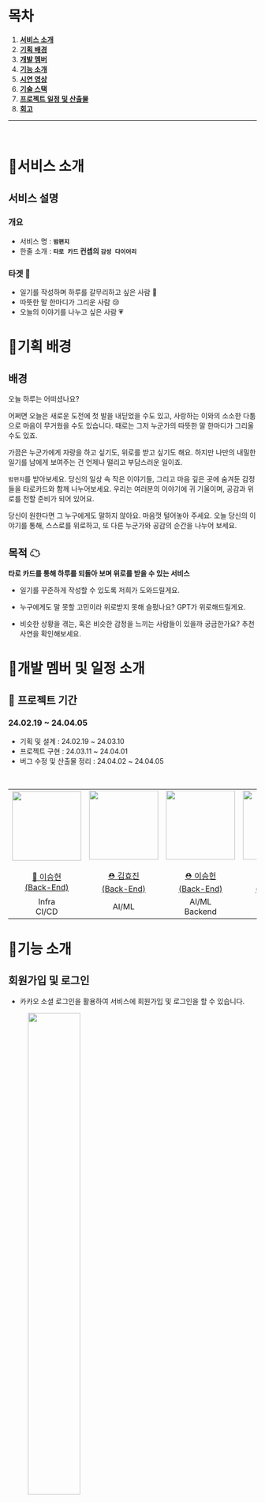 # 목차

1. [**서비스 소개**](#💌서비스-소개)
2. [**기획 배경**](#💌기획-배경)
3. [**개발 멤버**](#💌개발-멤버-및-일정-소개)
4. [**기능 소개**](#💌기능-소개)
5. [**시연 영상**](#💌시연-영상)
6. [**기술 스택**](#💌기술-스택)
7. [**프로젝트 일정 및 산출물**](#💌프로젝트-산출물)
8. [**회고**](#💌회고)
   <br/>

---

<br/>

# 💌서비스 소개

## 서비스 설명

### 개요

- 서비스 명 : **`밤편지`**
- 한줄 소개 : **`타로 카드` 컨셉의 `감성 다이어리`**

### 타겟 🎯

- 일기를 작성하며 하루를 갈무리하고 싶은 사람 📝
- 따뜻한 말 한마디가 그리운 사람 😢
- 오늘의 이야기를 나누고 싶은 사람 💗

# 💌기획 배경

## 배경

오늘 하루는 어떠셨나요?

어쩌면 오늘은 새로운 도전에 첫 발을 내딛었을 수도 있고, 사랑하는 이와의 소소한 다툼으로 마음이 무거웠을 수도 있습니다. 때로는 그저 누군가의 따뜻한 말 한마디가 그리울 수도 있죠.

가끔은 누군가에게 자랑을 하고 싶기도, 위로를 받고 싶기도 해요. 하지만 나만의 내밀한 일기를 남에게 보여주는 건 언제나 떨리고 부담스러운 일이죠.

`밤편지`를 받아보세요. 당신의 일상 속 작은 이야기들, 그리고 마음 깊은 곳에 숨겨둔 감정들을 타로카드와 함께 나누어보세요. 우리는 여러분의 이야기에 귀 기울이며, 공감과 위로를 전할 준비가 되어 있어요.

당신이 원한다면 그 누구에게도 말하지 않아요. 마음껏 털어놓아 주세요. 오늘 당신의 이야기를 통해, 스스로를 위로하고, 또 다른 누군가와 공감의 순간을 나누어 보세요.

## 목적 ☁

**타로 카드를 통해 하루를 되돌아 보며 위로를 받을 수 있는 서비스**

- 일기를 꾸준하게 작성할 수 있도록 저희가 도와드릴게요.

- 누구에게도 말 못할 고민이라 위로받지 못해 슬펐나요? GPT가 위로해드릴게요.

- 비슷한 상황을 겪는, 혹은 비슷한 감정을 느끼는 사람들이 있을까 궁금한가요? 추천 사연을 확인해보세요.

# 💌개발 멤버 및 일정 소개

## 📆 프로젝트 기간

### 24.02.19 ~ 24.04.05

- 기획 및 설계 : 24.02.19 ~ 24.03.10
- 프로젝트 구현 : 24.03.11 ~ 24.04.01
- 버그 수정 및 산출물 정리 : 24.04.02 ~ 24.04.05

<br />

<table>
    <tr>
        <td height="140px" align="center"> <a href="https://github.com/heon118">
            <img src="https://avatars.githubusercontent.com/heon118" width="140px" /> <br><br> 👑 이승헌 <br>(Back-End) </a> <br></td>
        <td height="140px" align="center"> <a href="https://github.com/hyojin030">
            <img src="https://avatars.githubusercontent.com/hyojin030" width="140px" /> <br><br> ⛑ 김효진 <br>(Back-End) </a> <br></td>
        <td height="140px" align="center"> <a href="https://github.com/olrlobt">
            <img src="https://avatars.githubusercontent.com/olrlobt" width="140px" /> <br><br> ⛑ 이승헌 <br>(Back-End) </a> <br></td>
        <td height="140px" align="center"> <a href="https://github.com/youngkimi">
            <img src="https://avatars.githubusercontent.com/youngkimi" width="140px" /> <br><br> ⛑ 김영섭 <br>(Back-End) </a> <br></td>
        <td height="140px" align="center"> <a href="https://github.com/lainlnya">
            <img src="https://avatars.githubusercontent.com/lainlnya" width="140px" /> <br><br> ⛑ 김예림 <br>(Front-End) </a> <br></td>
        <td height="140px" align="center"> <a href="https://github.com/NamjunKim12">
            <img src="https://avatars.githubusercontent.com/NamjunKim12" width="140px" /> <br><br> ⛑ 김남준 <br>(Front-End) </a> <br></td>
    </tr>
    <tr>
        <td align="center">Infra<br/>CI/CD</td>
        <td align="center">AI/ML</td>
        <td align="center">AI/ML<br/>Backend</td>
        <td align="center">Backend</td>
        <td align="center">Frontend</td>
        <td align="center">Frontend</td>
    </tr>
</table>

# 💌기능 소개

## 회원가입 및 로그인

- 카카오 소셜 로그인을 활용하여 서비스에 회원가입 및 로그인을 할 수 있습니다.

<figure>
  <img src="./assets/gif/로그인.gif" align="center" width="50%" />
</figure>

## 메인화면 및 오늘의 일기 쓰기

- 메인 화면에서 유저가 뽑은 타로카드를 좌우로 스와이프하여 확인할 수 있습니다.
- 가장 아래 안내 멘트와 뒤집혀진 카드의 개수를 통해 현재 어디까지 카드를 뽑았는지 확인할 수 있습니다.
- 과거카드의 경우 최초 로그인이거나, 28일 내에 뽑지 않았다면 뽑을 수 있습니다.
- 오늘 일기를 작성하지 않은 유저라면 일기를 작성할 수 있습니다.
- 사연의 공개 여부를 클릭할 수 있습니다.
- 오늘의 일기를 저장하면 일기의 감정을 분석하여 뽑힌 카드를 받을 수 있습니다.

<figure>
  <img src="./assets/gif/일기쓰기.gif" align="center" width="50%" />
</figure>

## OPEN AI의 하루 코멘트

- 오늘 작성한 일기와 3장의 카드를 종합하여 OPEN AI가 전해준 하루의 코멘트를 받을 수 있습니다.

<figure>
  <img src="./assets/gif/GPT코멘트.gif" align="center" width="50%" />
</figure>

## 사연 추천 받기 기능

- 내가 쓴 일기를 바탕으로 나와 비슷한 카드를 뽑은 사람의 사연을 추천 받을 수 있습니다.
- 추천 사연을 스크랩 버튼을 통해 스크랩할 수 있습니다.
- 양쪽 `<` `>` 버튼을 통해 다른 사연을 확인할 수 있습니다.
<figure>
  <img src="./assets/gif/추천사연.gif" align="center" width="50%" />
</figure>

## 스크랩 확인 기능

- 추천 사연에서 스크랩한 사연을 확인할 수 있다.
- 스크랩한 사연은 스크랩 버튼을 통해 스크랩 상태를 바꿀 수 있다.

<figure>
  <img src="./assets/gif/스크랩.gif" align="center" width="50%"/>
</figure>

## 채팅방입장 및 채팅 기능

- 채팅방은 과거 카드, 현재 카드, 미래 카드 총 3개의 방이 존재하며, 드래그하여 해당 방을 선택할 수 있다.
- 해당 일자에 뽑은 카드를 통해 해당 카드의 채팅 방에 입장할 수 있다.
- 해당 일자의 채팅은 같은 카드를 뽑은 사람만 참여할 수 있으며, 일기쓰기가 끝나는 새벽 4시에 채팅 내용은 모두 초기화된다.

<figure class="half">
  <img src='./assets/gif/채팅방입장.gif' align='left' width="50%"/>
  <img src='./assets/gif/채팅.gif' align='right' width="50%"/>
</figure>

## 알림 확인 기능

- 일기 작성했을 경우, AI의 코멘트와 추천 사연이 도착했을 경우 팝업알림으로 확인할 수 있다.
- 팝업 알림을 확인하지 못했을 경우, 해당 페이지에서 확인할 수 있다.
- 확인하지 못한 알림이 있을 경우, 노란색 점으로 알림을 확인할 수 있다.
- x 버튼 클릭으로 알림을 삭제할 수 있다.
- AI의 코멘트 알림을 누르면 메인 페이지로 이동하고, 당일에 한해 추천 사연을 클릭했을 때 추천 사연 페이지로 이동할 수 있다.

<figure>
  <img src="./assets/gif/알림.gif" align="center" width="50%"/>
</figure>

## 닉네임 변경 및 로그아웃 기능

- 닉네임 변경 버튼을 클릭해 닉네임 변경이 가능하다.
- 처음에 배정받은 내 이미지를 확인할 수 있다.
- 로그아웃 버튼을 통해 로그아웃을 할 수 있다.

<figure>
  <img src="./assets/gif/로그아웃 및 프로필.gif" align="center" width="50%"/>
</figure>

# 💌기술 스택

## 1. 타로카드 추천

![타로카드추천](./assets/image/타로카드추천.JPG)

사용자가 입력한 일기를 KoSBERT 모델을 통하여 768차원의 임베딩 벡터 값으로 나타냅니다.
타로카드를 나타내는 5개의 키워드 역시 같은 방법으로 각각 768차원의 임베딩 벡터 값으로 나타냅니다.
일기와 타로카드의 키워드를 코사인 유사도를 통해 유사한 정도를 수치화 합니다.
5개의 유사도를 평균+최대값이 가장 높은 카드를 선정하여 일기를 대표하는 타로카드로 추천합니다.

## 2. 비슷한 일기 추천

![일기추천](./assets/image/일기추천.JPG)

사용자가 입력한 일기를 KoSBERT 모델을 통하여 768차원의 임베딩 벡터 값으로 나타냅니다.
타로카드를 나타내는 5개의 키워드 역시 같은 방법으로 각각 768차원의 임베딩 벡터 값으로 나타냅니다.
일기와 타로카드의 키워드를 코사인 유사도를 통해 유사한 정도를 수치화 합니다.
5개의 유사도를 평균+최대값이 가장 높은 카드를 선정하여 일기를 대표하는 타로카드로 추천합니다.

## 3. 개발 환경

<img src="https://img.shields.io/badge/Java-ED8B00?style=for-the-badge&logo=openjdk&logoColor=white" style="height : auto; margin-left : 10px; margin-right : 10px;"/> <img src="https://img.shields.io/badge/Spring Boot-6DB33F?style=for-the-badge&logo=Spring Boot&logoColor=white" style="height : auto; margin-left : 10px; margin-right : 10px;"/> <img src="https://img.shields.io/badge/python-3670A0?style=for-the-badge&logo=python&logoColor=ffdd54" style="height : auto; margin-left : 10px; margin-right : 10px;"/> <img src="https://img.shields.io/badge/FastAPI-005571?style=for-the-badge&logo=fastapi" style="height : auto; margin-left : 10px; margin-right : 10px;"/> <img src="https://img.shields.io/badge/Spring Security-6DB33F?style=for-the-badge&logo=Spring Security&logoColor=white" style="height : auto; margin-left : 10px; margin-right : 10px;"/> <img src="https://img.shields.io/badge/JSON Web Tokens-000000?style=for-the-badge&logo=JSON Web Tokens&logoColor=white" style="height : auto; margin-left : 10px; margin-right : 10px;"/> <img src="https://img.shields.io/badge/Gradle-02303A?style=for-the-badge&logo=Gradle&logoColor=white" style="height : auto; margin-left : 10px; margin-right : 10px;"/> <br/> <img src="https://img.shields.io/badge/Amazon EC2-569A31?style=for-the-badge&logo=Amazon EC2&logoColor=white" style="height : auto; margin-left : 10px; margin-right : 10px;"/> <img src="https://img.shields.io/badge/Amazon S3-569A31?style=for-the-badge&logo=Amazon S3&logoColor=white" style="height : auto; margin-left : 10px; margin-right : 10px;"/> <img src="https://img.shields.io/badge/Nginx-009639?style=for-the-badge&logo=NGINX&logoColor=white" style="height : auto; margin-left : 10px; margin-right : 10px;"/> <img src="https://img.shields.io/badge/Docker-2496ED?style=for-the-badge&logo=Docker&logoColor=white" style="height : auto; margin-left : 10px; margin-right : 10px;"/> <img src="https://img.shields.io/badge/Jenkins-D24939?style=for-the-badge&logo=Jenkins&logoColor=white" style="height : auto; margin-left : 10px; margin-right : 10px;"/> <img src="https://img.shields.io/badge/Ubuntu-E95420?style=for-the-badge&logo=Ubuntu&logoColor=white" style="height : auto; margin-left : 10px; margin-right : 10px;"/> <img src="https://img.shields.io/badge/mySql-007ec6?style=for-the-badge&logo=mySql&logoColor=white" style="height : auto; margin-left : 10px; margin-right : 10px;"/> <img src="https://img.shields.io/badge/Redis-DC382D?style=for-the-badge&logo=redis&logoColor=white" style="height : auto; margin-left : 10px; margin-right : 10px;"/> <br/>
<img src="https://img.shields.io/badge/typescript-3178C6?style=for-the-badge&logo=typescript&logoColor=white" style="height : auto; margin-left : 10px; margin-right : 10px;"/>
<img src="https://img.shields.io/badge/next.js-000000?style=for-the-badge&logo=nextdotjs&logoColor=white" style="height : auto; margin-left : 10px; margin-right : 10px;"/> <img src="https://img.shields.io/badge/zustand-764ABC?style=for-the-badge&logo=react&logoColor=white" style="height : auto; margin-left : 10px; margin-right : 10px;"/> <img src="https://img.shields.io/badge/Node.js-339939?style=for-the-badge&logo=Node.js&logoColor=white" style="height : auto; margin-left : 10px; margin-right : 10px;"/> <img src="https://img.shields.io/badge/Scss-cc6699?style=for-the-badge&logo=sass&logoColor=white" style="height : auto; margin-left : 10px; margin-right : 10px;"/> <img src="https://img.shields.io/badge/react query-F73F51?style=for-the-badge&logo=react query&logoColor=white" style="height : auto; margin-left : 10px; margin-right : 10px;"/> <img src="https://img.shields.io/badge/Jira-0052CC?style=for-the-badge&logo=Jira&logoColor=white" style="height : auto; margin-left : 10px; margin-right : 10px;"/> <img src="https://img.shields.io/badge/GitLab-FCA121?style=for-the-badge&logo=GitLab&logoColor=white" style="height : auto; margin-left : 10px; margin-right : 10px;"/> <br/>

# 💌프로젝트 산출물

## 프로젝트 진행

### 1. Git flow

---

- Git flow 사용을 위해 우아한 형제들의 [gitflow](https://techblog.woowahan.com/2553/)을 참고했습니다.
- 최종 `master`브랜치에서 프론트엔드와 백엔드의 작업공간을 나누어 `develop`, `dev-front` 두 하위 브랜치를 각각 분기하여 작업합니다.
- 긴급한 버그발생시 `hotfix`를 수행할 브랜치 또한 따로 분기하였습니다.
- `develop` 브랜치의 작업 내용을 QA하며 수정할 `release` 브랜치를 분기하여 작업하였습니다.

`commit message`는 git hooks 파일을 활용해 `feature/[지라티켓번호]-[기능명(영어)]`로 통일하여 작성했습니다.<br>

### 2. Jira

---

매주 월요일 오전 금주의 진행 이슈를 백로그에 등록했습니다. 전주에 완료하지 못한 이슈나, 앞으로 진행할 이슈들을 추가하였습니다.

- 에픽은 몇 번의 스프린트가 요구되는 큰 업무 덩어리로, `프로젝트 기획/프로젝트 설계/유저 서비스/다이어리 서비스/추천 서비스/인프라`의 6개 분류로 구성했습니다.
- 스토리는 유저의 요구사항을 명시하는 역할로, 명확한 전달을 위하여 `[BE][경매] 유저는 경매 입찰을 통해 물건을 구매할 수 있다.`와 같이 작성했습니다.
- 작업현황을 지라에 반영함으로써 각 팀원이 어떤 작업을 하고있는지, 일정에 딜레이가 있는지 파악하여 애자일 원칙을 준수하고자 노력했습니다.<br>

## 프로젝트 설계

### 1. Figma

[![figma](./assets/image/figma.png)](https://www.figma.com/file/QkvXoQ8tU6SJqGmFpRw24H/%EB%B0%A4%ED%8E%B8%EC%A7%80?type=design&node-id=0-1&mode=design&t=8kVHN06rz2Zyp7cj-0)
<br>

### 2. ERD

![erd](./assets/image/ERD.png)
<br>

### 3. Architecture

![architecture](./assets/image/architecture.png)

### 3. API 문서

[![api](./assets/image/API명세.png)](https://acoustic-waiter-143.notion.site/API-ef4fbd209fbf45ec8f2b6c2c2e9d4526)

### 4. 포팅 매뉴얼

[포팅 매뉴얼](./assets/porting-manual.md)

# 💌회고

- [이승헌(팀장)](https://github.com/heon118) : 팀장으로써 기술적인 부분에서 도움을 주지 못해서 아쉬운 생각이 있었습니다. 백엔드와 빅데이터를 도와주며 함께 공부하고 싶었는데 생각보다 배포가 오래 걸려 그렇게 하지 못한 것이 아쉽고 팀원들에게 미안했습니다. 팀원들이 개발하기 더 편한 환경으로 배포해주지 못했기에 이런 부분을 공부해봐야겠다는 생각을 했습니다.
- [김효진](https://github.com/hyojin030) : 관심 있던 추천 시스템에 대해 배우고 구현해 볼 수 있어서 좋은 경험이었습니다. 일기를 추천한다는 주제가 흔치 않아 고민하는 시간이 길었지만, 그만큼 평범하지 않아 즐거운 과정이었습니다. 기회가 된다면 사용자의 데이터를 받아 더 맞춤화된 추천으로 만족도 높은 서비스를 개발해 보고 싶습니다.
- [이승헌](https://github.com/olrlobt) : 새로운 기술들에 많이 도전하면서 배움이 많았던 프로젝트였습니다. Fast API, ANNOY 알고리즘, KoSBERT, GPT 파인튜닝 등 다양한 기술에 많이 도전하며 부딪히면서 성장했던 기간이었습니다. 이 프로젝트에서 많은 도전을 한 덕분에, 앞으로 새로운 기술을 만나게 되어도 두려워하지 않을 자신이 생겼습니다. 한 가지 아쉬운 점은 JIRA 사용을 적극적으로 하지 않았다는 점입니다. 일정이 하나 둘 밀리기 시작하면서 처음 기획가 달라진 부분이 많이 보여서 아쉽습니다. 다음에는 일정 관리에 더욱 몰두하겠습니다.
- [김영섭](https://github.com/youngkimi) : 아직 엉성한 부분이 많아 차근차근 개선해나가야할 것 같습니다. 초기 기획했던 것보다는 프로젝트 사이즈가 많이 줄어들어 아쉽습니다. 기획적으로 보다 완성도 있는 프로젝트를 위한 몇 가지 기능을 추가하고, 단위 테스트 작성과 안정적 서비스 제공, 성능 개선을 위한 리팩토링 작업이 필요하겠다는 생각이 듭니다.
- [김예림](https://github.com/lainlnya) : 마지막에 시간에 쫓겨 최적화를 하지 못한 점이 아쉬웠습니다. 또한 타로카드가 뽑혀질 때 로딩 시간 없이 카드가 갑작스럽게 뽑히는 느낌이 들어 사용자 경험 향상을 위해 개선해보고 싶다는 생각이 들었습니다.
  프론트엔드 팀원과 코드리뷰를 하며 진행하면 서로의 부분을 디버깅하거나, 구조를 일관성있게 유지하는 것에 도움이 되지 않았을까 하는 아쉬움이 남았습니다. 다음 번에는 코드리뷰를 도입하여 서로의 코드에 대해 피드백을 갖는 시간이 있었으면 좋을 것 같습니다.
- [김남준](https://github.com/NamjunKim12) : 프로젝트에 도입할 기술에 대해 공부하며 근거있는 기술을 선정하기 위해 노력했고, useEffect 의 생명주기에 관련된 트러블 슈팅 과정에서 기술의 작동원리를 더 잘 파악해야겠다는 생각이 들었습니다.
